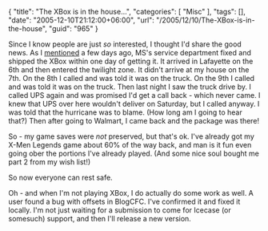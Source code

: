 {
	"title": "The XBox is in the house...",
	"categories": [
		"Misc"
	],
	"tags": [],
	"date": "2005-12-10T21:12:00+06:00",
	"url": "/2005/12/10/The-XBox-is-in-the-house",
	"guid": "965"
}

Since I know people are just <i>so</i> interested, I thought I'd share the good news. As I <a href="http://ray.camdenfamily.com/index.cfm/2005/12/8/XBox-Service--Wow">mentioned</a> a few days ago, MS's service department fixed and shipped the XBox within one day of getting it. It arrived in Lafayette on the 6th and then entered the twilight zone. It didn't arrive at my house on the 7th. On the 8th I called and was told it was on the truck. On the 9th I called and was told it was on the truck. Then last night I saw the truck drive by. I called UPS again and was promised I'd get a call back - which never came. I knew that UPS over here wouldn't deliver on Saturday, but I called anyway. I was told that the hurricane was to blame. (How long am I going to hear that?) Then after going to Walmart, I came back and the package was there!

So - my game saves were <i>not</i> preserved, but that's ok. I've already got my X-Men Legends game about 60% of the way back, and man is it fun even going ober the portions I've already played. (And some nice soul bought me part 2 from my wish list!)

So now everyone can rest safe.

Oh - and when I'm not playing XBox, I do actually do some work as well. A user found a bug with offsets in BlogCFC. I've confirmed it and fixed it locally. I'm not just waiting for a submission to come for Icecase (or somesuch) support, and then I'll release a new version.